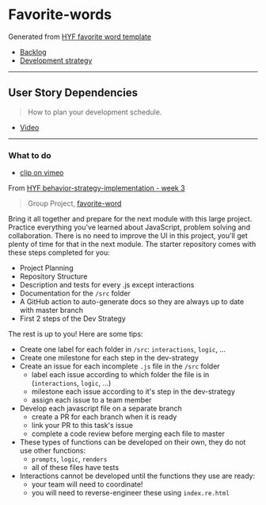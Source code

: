 # Favorite-words

Generated from [HYF favorite word template](https://github.com/HackYourFutureBelgium/favorite-word)    

- [Backlog](./project-planning/backlog.md)
- [Development strategy](./project-planning/development-strategy.md)
---
## User Story Dependencies

> How to plan your development schedule.
- [Video](https://hackyourfuturebe.slack.com/files/U01A31DTFSA/F01G6M8DMT3/screen-capture.webm)

---

### What to do

- [clip on vimeo](https://vimeo.com/485101478)   

From [HYF behavior-strategy-implementation - week 3](https://github.com/HackYourFutureBelgium/behavior-strategy-implementation)    

> Group Project, [favorite-word](https://github.com/HackYourFutureBelgium/favorite-word)

Bring it all together and prepare for the next module with this large project. Practice everything you've learned about JavaScript, problem solving and collaboration. There is no need to improve the UI in this project, you'll get plenty of time for that in the next module. The starter repository comes with these steps completed for you:

- Project Planning
- Repository Structure
- Description and tests for every .js except interactions
- Documentation for the `/src` folder
- A GitHub action to auto-generate docs so they are always up to date with master branch
- First 2 steps of the Dev Strategy

The rest is up to you! Here are some tips:

- Create one label for each folder in `/src`: `interactions`, `logic`, ...
- Create one milestone for each step in the dev-strategy
- Create an issue for each incomplete `.js` file in the `/src` folder
  - label each issue according to which folder the file is in (`interactions`, `logic`, ...)
  - milestone each issue according to it's step in the dev-strategy
  - assign each issue to a team member
- Develop each javascript file on a separate branch
  - create a PR for each branch when it is ready
  - link your PR to this task's issue
  - complete a code review before merging each file to master
- These types of functions can be developed on their own, they do not use other functions:
  - `prompts`, `logic`, `renders`
  - all of these files have tests
- Interactions cannot be developed until the functions they use are ready:
  - your team will need to coordinate!
  - you will need to reverse-engineer these using `index.re.html`
